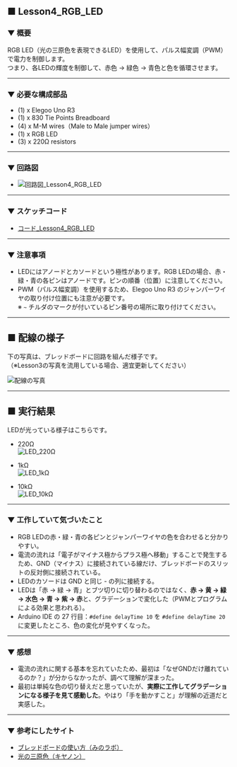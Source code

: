## ■ Lesson4_RGB_LED

### ▼ 概要  
RGB LED（光の三原色を表現できるLED）を使用して、パルス幅変調（PWM）で電力を制御します。  
つまり、各LEDの輝度を制御して、赤色 → 緑色 → 青色と色を循環させます。

---

### ▼ 必要な構成部品  
- (1) x Elegoo Uno R3  
- (1) x 830 Tie Points Breadboard  
- (4) x M-M wires（Male to Male jumper wires）  
- (1) x RGB LED  
- (3) x 220Ω resistors  

---

### ▼ 回路図  
- ![回路図_Lesson4_RGB_LED](./Lesson3_LED_picture/circuit_layout.jpg)

---

### ▼ スケッチコード  
- [コード_Lesson4_RGB_LED](Lesson3_LED.ino)

---

### ▼ 注意事項  
- LEDにはアノードとカソードという極性があります。RGB LEDの場合、赤・緑・青の各ピンはアノードです。ピンの順番（位置）に注意してください。  
- PWM（パルス幅変調）を使用するため、Elegoo Uno R3 のジャンパーワイヤの取り付け位置にも注意が必要です。  
  ※ `~` チルダのマークが付いているピン番号の場所に取り付けてください。

---

## ■ 配線の様子  

下の写真は、ブレッドボードに回路を組んだ様子です。  
（※Lesson3の写真を流用している場合、適宜更新してください）

![配線の写真](./Lesson3_LED_picture/circuit_layout.jpg)

---

## ■ 実行結果  

LEDが光っている様子はこちらです。

- 220Ω  
  ![LED_220Ω](./Lesson3_LED_picture/result_220ohm2.jpg)

- 1kΩ  
  ![LED_1kΩ](./Lesson3_LED_picture/result_1kohm2.jpg)

- 10kΩ  
  ![LED_10kΩ](./Lesson3_LED_picture/result_10kohm2.jpg)

---

### ▼ 工作していて気づいたこと  
- RGB LEDの赤・緑・青の各ピンとジャンパーワイヤの色を合わせると分かりやすい。  
- 電流の流れは「電子がマイナス極からプラス極へ移動」することで発生するため、GND（マイナス）に接続されている線だけ、ブレッドボードのスリットの反対側に接続されている。  
- LEDのカソードは GND と同じ - の列に接続する。  
- LEDは「赤 → 緑 → 青」とブツ切りに切り替わるのではなく、**赤 → 黄 → 緑 → 水色 → 青 → 紫 → 赤**と、グラデーションで変化した（PWMとプログラムによる効果と思われる）。  
- Arduino IDE の 27 行目：`#define delayTime 10` を `#define delayTime 20` に変更したところ、色の変化が見やすくなった。

---

### ▼ 感想  
- 電流の流れに関する基本を忘れていたため、最初は「なぜGNDだけ離れているのか？」が分からなかったが、調べて理解が深まった。  
- 最初は単純な色の切り替えだと思っていたが、**実際に工作してグラデーションになる様子を見て感動した**。やはり「手を動かすこと」が理解の近道だと実感した。

---

### ▼ 参考にしたサイト  

- [ブレッドボードの使い方（みのラボ）](https://minoyalab.com/electronic-work/breadboard.html)  
- [光の三原色（キヤノン）](https://global.canon/ja/technology/kids/mystery/m_04_02.html#:~:text=%E7%84%A1%E6%95%B0%E3%81%AB%E3%81%82%E3%82%8B%E5%85%89%E3%81%AE,%E3%81%A8%E5%91%BC%E3%82%93%E3%81%A7%E3%81%84%E3%81%BE%E3%81%99%E3%80%82)

